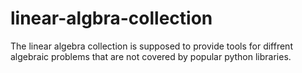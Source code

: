 # linear-algbra-collection
The linear algebra collection is supposed to provide tools for diffrent algebraic problems that are not covered by popular python libraries.




